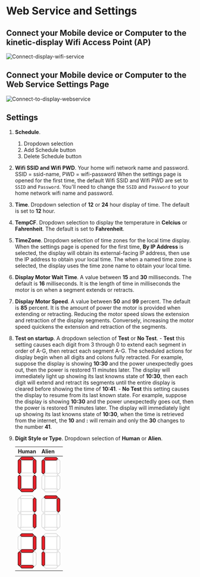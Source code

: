 # Web Service and Settings

## Connect your Mobile device or Computer to the **kinetic-display** Wifi Access Point (AP)

![Connect-display-wifi-service](../img/user-guide-wifi/connectWifi.webp)

## Connect your Mobile device or Computer to the Web Service Settings Page

![Connect-to-display-webservice](../img/user-guide-wifi/getURL.webp)

## Settings

1. **Schedule**.
    1. Dropdown selection
    2. Add Schedule button
    3. Delete Schedule button
1. **Wifi SSID and Wifi PWD**.
    Your home wifi network name and password. SSID = ssid-name, PWD = wifi-password When the settings page is opened for the first time, the default Wifi SSID and Wifi PWD are set to ```SSID``` and ```Password```. You'll need to change the ```SSID``` and ```Password``` to your home network wifi name and password.
2. **Time**.
    Dropdown selection of **12** or **24** hour display of time. The default is set to **12** hour.
3. **TempCF**.
    Dropdown selection to display the temperature in **Celcius** or **Fahrenheit**. The default is set to **Fahrenheit**.
4. **TimeZone**.
    Dropdown selection of time zones for the local time display. When the settings page is opened for the first time, **By IP Address** is selected, the display will obtain its external-facing IP address, then use the IP address to obtain your local time. The when a named time zone is selected, the display uses the time zone name to obtain your local time.
5. **Display Motor Wait Time**.
    A value between **15** and **30** milliseconds.  The default is **16** milliseconds. It is the length of time in milliseconds the motor is on when a segment extends or retracts.
6. **Display Motor Speed**.
    A value between **50** and **99** percent. The default is **85** percent. It is the amount of power the motor is provided when extending or retracting. Reducing the motor speed slows the extension and retraction of the display segments. Conversely, increasing the motor speed quickens the extension and retraction of the segments.
7. **Test on startup**.
    A dropdown selection of **Test** or **No Test**.
       - **Test** this setting causes each digit from 3 through 0 to extend each segment in order of A-G, then retract each segment A-G. The scheduled actions for display begin when all digits and colons fully retracted. For example, suppose the display is showing **10:30** and the power unexpectedly goes out, then the power is restored 11 minutes later. The display will immediately light up showing its last knowns state of **10:30**, then each digit will extend and retract its segments until the entire display is cleared before showing the time of **10:41**.
       - **No Test** this setting causes the display to resume from its last known state.  For example, suppose the display is showing **10:30** and the power unexpectedly goes out, then the power is restored 11 minutes later. The display will immediately light up showing its last knowns state of **10:30**, when the time is retrieved from the internet, the **10** and **:** will remain and only the **30** changes to the number **41**.
8. **Digit Style or Type**.
    Dropdown selection of **Human** or **Alien**.

    | Human | Alien |
    | :---: | :--- |
    | ![h-0](../img/digits/digit-0.webp) | ![a-0](../img/digits/digit-alien-0.webp) |
    | ![h-1](../img/digits/digit-1.webp) | ![a-1](../img/digits/digit-alien-1.webp) |
    | ![h-2](../img/digits/digit-2.webp) | ![a-2](../img/digits/digit-alien-2.webp) |